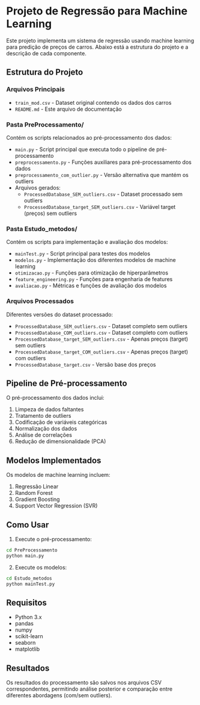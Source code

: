 # Projeto de Regressão para Machine Learning

Este projeto implementa um sistema de regressão usando machine learning para predição de preços de carros. Abaixo está a estrutura do projeto e a descrição de cada componente.

## Estrutura do Projeto

### Arquivos Principais
- `train_mod.csv` - Dataset original contendo os dados dos carros
- `README.md` - Este arquivo de documentação

### Pasta PreProcessamento/
Contém os scripts relacionados ao pré-processamento dos dados:
- `main.py` - Script principal que executa todo o pipeline de pré-processamento
- `preprocessamento.py` - Funções auxiliares para pré-processamento dos dados
- `preprocessamento_com_outlier.py` - Versão alternativa que mantém os outliers
- Arquivos gerados:
  - `ProcessedDatabase_SEM_outliers.csv` - Dataset processado sem outliers
  - `ProcessedDatabase_target_SEM_outliers.csv` - Variável target (preços) sem outliers

### Pasta Estudo_metodos/
Contém os scripts para implementação e avaliação dos modelos:
- `mainTest.py` - Script principal para testes dos modelos
- `modelos.py` - Implementação dos diferentes modelos de machine learning
- `otimizacao.py` - Funções para otimização de hiperparâmetros
- `feature_engineering.py` - Funções para engenharia de features
- `avaliacao.py` - Métricas e funções de avaliação dos modelos

### Arquivos Processados
Diferentes versões do dataset processado:
- `ProcessedDatabase_SEM_outliers.csv` - Dataset completo sem outliers
- `ProcessedDatabase_COM_outliers.csv` - Dataset completo com outliers
- `ProcessedDatabase_target_SEM_outliers.csv` - Apenas preços (target) sem outliers
- `ProcessedDatabase_target_COM_outliers.csv` - Apenas preços (target) com outliers
- `ProcessedDatabase_target.csv` - Versão base dos preços

## Pipeline de Pré-processamento

O pré-processamento dos dados inclui:
1. Limpeza de dados faltantes
2. Tratamento de outliers
3. Codificação de variáveis categóricas
4. Normalização dos dados
5. Análise de correlações
6. Redução de dimensionalidade (PCA)

## Modelos Implementados

Os modelos de machine learning incluem:
1. Regressão Linear
2. Random Forest
3. Gradient Boosting
4. Support Vector Regression (SVR)

## Como Usar

1. Execute o pré-processamento:
```bash
cd PreProcessamento
python main.py
```

2. Execute os modelos:
```bash
cd Estudo_metodos
python mainTest.py
```

## Requisitos
- Python 3.x
- pandas
- numpy
- scikit-learn
- seaborn
- matplotlib

## Resultados
Os resultados do processamento são salvos nos arquivos CSV correspondentes, permitindo análise posterior e comparação entre diferentes abordagens (com/sem outliers).
